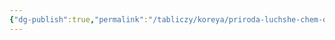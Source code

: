 ```yaml
---
{"dg-publish":true,"permalink":"/tabliczy/koreya/priroda-luchshe-chem-oficzialnye-rangi/","dgPassFrontmatter":true}
---
```



